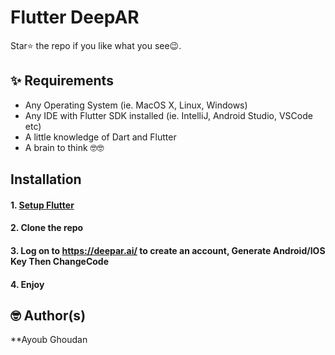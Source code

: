 # Flutter DeepAR

Star⭐ the repo if you like what you see😉.

## ✨ Requirements
* Any Operating System (ie. MacOS X, Linux, Windows)
* Any IDE with Flutter SDK installed (ie. IntelliJ, Android Studio, VSCode etc)
* A little knowledge of Dart and Flutter
* A brain to think 🤓🤓

## Installation

#### 1. [Setup Flutter](https://flutter.dev/docs/get-started/install)

#### 2. Clone the repo

#### 3. Log on to https://deepar.ai/ to create an account, Generate Android/IOS Key Then ChangeCode

#### 4. Enjoy

## 🤓 Author(s)
**Ayoub Ghoudan
